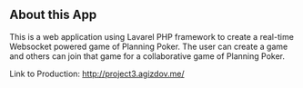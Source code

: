 

## About this App

This is a web application using Lavarel PHP framework to create a real-time Websocket powered game of Planning Poker. The user can create a game and others can join that game for a collaborative game of Planning Poker.

Link to Production: http://project3.agizdov.me/ 
